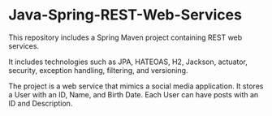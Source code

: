 # Java-Spring-REST-Web-Services

This repository includes a Spring Maven project containing REST web services.

It includes technologies such as JPA, HATEOAS, H2, Jackson, actuator, security,
exception handling, filtering, and versioning.

The project is a web service that mimics a social media application. It stores a User with an ID, Name, and Birth Date.
Each User can have posts with an ID and Description.
